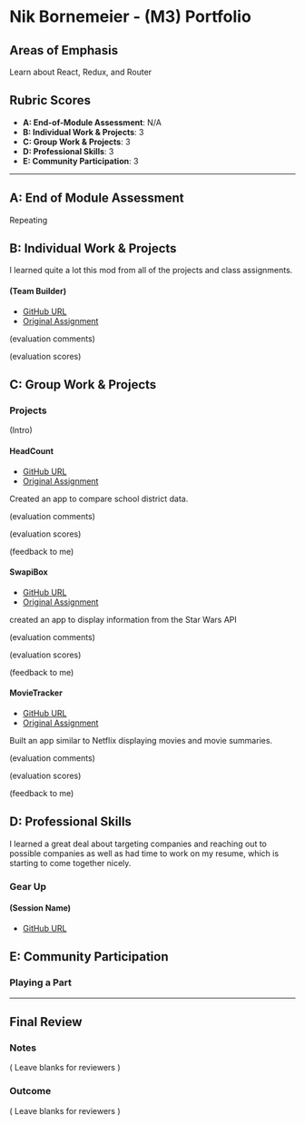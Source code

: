 # Nik Bornemeier - (M3) Portfolio

## Areas of Emphasis

Learn about React, Redux, and Router

## Rubric Scores

* **A: End-of-Module Assessment**: N/A
* **B: Individual Work & Projects**: 3
* **C: Group Work & Projects**: 3
* **D: Professional Skills**: 3
* **E: Community Participation**: 3

-----------------------

## A: End of Module Assessment

Repeating


## B: Individual Work & Projects

I learned quite a lot this mod from all of the projects and class assignments.  

#### (Team Builder)

* [GitHub URL](https://github.com/NikBorn/Personal-Project)
* [Original Assignment](http://frontend.turing.io/projects/self-directed-project.html)



(evaluation comments)

(evaluation scores)

## C: Group Work & Projects

### Projects

(Intro)

#### HeadCount

* [GitHub URL](https://github.com/mollyfoz/headcount2.0)
* [Original Assignment](https://github.com/turingschool-examples/headcount2.0)

Created an app to compare school district data.

(evaluation comments)

(evaluation scores)

(feedback to me)

#### SwapiBox

* [GitHub URL](https://github.com/lcaroselli/SwapiBox)
* [Original Assignment](http://frontend.turing.io/projects/swapi-box.html)

created an app to display information from the Star Wars API

(evaluation comments)

(evaluation scores)

(feedback to me)

#### MovieTracker

* [GitHub URL](https://github.com/lcaroselli/SwapiBox)
* [Original Assignment](https://github.com/turingschool-examples/movie-tracker)

Built an app similar to Netflix displaying movies and movie summaries.

(evaluation comments)

(evaluation scores)

(feedback to me)

## D: Professional Skills

I learned a great deal about targeting companies and reaching out to possible companies as well as had time to work on my resume, which is starting to come together nicely.


### Gear Up
#### (Session Name)

* [GitHub URL]()



## E: Community Participation

### Playing a Part



------------------

## Final Review

### Notes

( Leave blanks for reviewers )

### Outcome

( Leave blanks for reviewers )